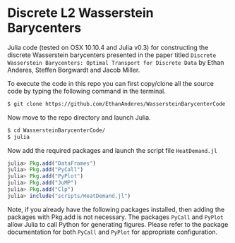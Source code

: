 # Discrete L2 Wasserstein Barycenters

Julia code (tested on OSX 10.10.4 and Julia v0.3) for constructing the discrete Wasserstein barycenters presented in the paper titled `Discrete Wasserstein Barycenters: Optimal Transport for Discrete Data` by Ethan Anderes, Steffen Borgwardt and Jacob Miller.

To execute the code in this repo you can first copy/clone all the source code by typing the following command in the terminal.

```bash
$ git clone https://github.com/EthanAnderes/WassersteinBarycenterCode
```

Now move to the repo directory and launch Julia.

```bash
$ cd WassersteinBarycenterCode/
$ julia
```

Now add the required packages and launch the script file `HeatDemand.jl`

```julia
julia> Pkg.add("DataFrames")
julia> Pkg.add("PyCall")
julia> Pkg.add("PyPlot")
julia> Pkg.add("JuMP")
julia> Pkg.add("Clp")
julia> include("scripts/HeatDemand.jl")
```

Note, if you already have the following packages installed, then adding the packages with Pkg.add is not necessary. The packages `PyCall` and `PyPlot` allow Julia to call Python for generating figures. Please refer to the package documentation for both `PyCall` and `PyPlot` for appropriate configuration.
